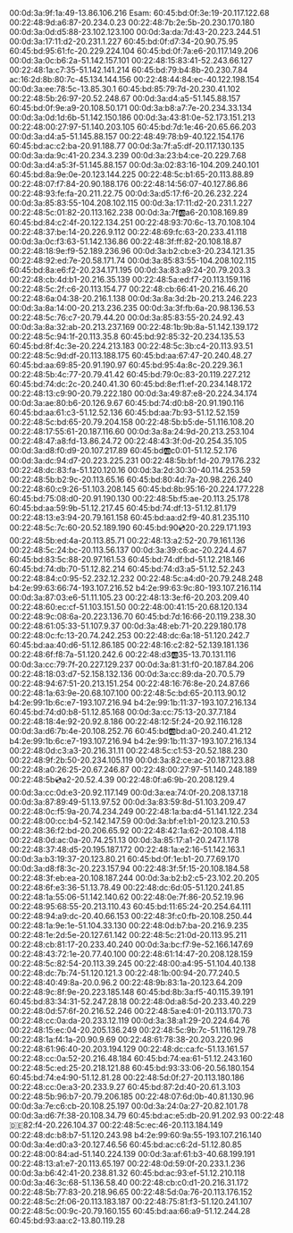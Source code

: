 00:0d:3a:9f:1a:49-13.86.106.216
Esam:
60:45:bd:0f:3e:19-20.117.122.68
00:22:48:9d:a6:87-20.234.0.23
00:22:48:7b:2e:5b-20.230.170.180
00:0d:3a:0d:d5:88-23.102.123.100
00:0d:3a:da:7d:43-20.223.244.51
00:0d:3a:17:11:d2-20.231.1.227
60:45:bd:0f:d7:34-20.90.75.95
60:45:bd:95:61:fc-20.229.224.104
60:45:bd:0f:7a:e6-20.117.149.206
00:0d:3a:0c:b6:2a-51.142.157.101
00:22:48:15:83:41-52.243.66.127
00:22:48:1a:c7:35-51.142.141.214
60:45:bd:79:b4:8b-20.230.7.84
ac:16:2d:8b:80:7c-45.134.144.156
00:22:48:44:84:ec-40.122.198.154
00:0d:3a:ee:78:5c-13.85.30.1
60:45:bd:85:79:7d-20.230.41.102
00:22:48:5b:26:97-20.52.248.67
00:0d:3a:d4:a5-51.145.88.157
60:45:bd:0f:9e:a9-20.108.50.171
00:0d:3a:b8:a7:7e-20.234.33.134
00:0d:3a:0d:1d:6b-51.142.150.186
00:0d:3a:43:81:0e-52.173.151.213
00:22:48:00:27:97-51.140.203.105
60:45:bd:7d:1e:46-20.65.66.203
00:0d:3a:d4:a5-51.145.88.157
00:22:48:49:78:b9-40.122.154.176
60:45:bd:ac:c2:ba-20.91.188.77
00:0d:3a:7f:a5:df-20.117.130.135
00:0d:3a:da:9c:41-20.234.3.239
00:0d:3a:23:b4:ce-20.229.7.68
00:0d:3a:d4:a5:3f-51.145.88.157
00:0d:3a:02:83:16-104.209.240.101
60:45:bd:8a:9e:0e-20.123.144.225
00:22:48:5c:b1:65-20.113.88.89
00:22:48:07:f7:84-20.90.188.176
00:22:48:14:56:07-40.127.86.86
00:22:48:93:fe:fa-20.211.22.75
00:0d:3a:d5:17:f6-20.26.232.224
00:0d:3a:85:83:55-104.208.102.115
00:0d:3a:17:11:d2-20.231.1.227
00:22:48:5c:01:82-20.113.162.238
00:0d:3a:7f:ab:a6-20.108.169.89
60:45:bd:84:c2:4f-20.122.134.251
00:22:48:93:70:6c-13.70.108.104
00:22:48:37:be:14-20.226.9.112
00:22:48:69:fc:63-20.233.41.118
00:0d:3a:0c:f3:63-51.142.136.86
00:22:48:3f:ff:82-20.108.18.87
00:22:48:18:9e:f9-52.189.236.96
00:0d:3a:b2:cb:e3-20.234.121.35
00:22:48:92:ed:7e-20.58.171.74
00:0d:3a:85:83:55-104.208.102.115
60:45:bd:8a:e6:f2-20.234.171.195 
00:0d:3a:83:a9:24-20.79.203.3
00:22:48:cb:4d:b1-20.216.35.139
00:22:48:5a:ed:f7-20.113.159.116
00:22:48:5c:2f:c6-20.113.154.77
00:22:48:cb:66:41-20.216.46.20
00:22:48:6a:04:38-20.216.1.138
00:0d:3a:8a:3d:2b-20.213.246.223
00:0d:3a:8a:14:00-20.213.236.235
00:0d:3a:3f:fb:6a-20.98.136.53
00:22:48:5c:76:c7-20.79.44.20
00:0d:3a:85:83:55-20.24.92.43
00:0d:3a:8a:32:ab-20.213.237.169
00:22:48:1b:9b:8a-51.142.139.172
00:22:48:5c:94:1f-20.113.35.8
60:45:bd:92:85:32-20.234.135.53
60:45:bd:8f:4c:3e-20.224.213.183
00:22:48:5c:3b:c4-20.113.93.51
00:22:48:5c:9d:df-20.113.188.175
60:45:bd:aa:67:47-20.240.48.27
60:45:bd:aa:69:85-20.91.190.97
60:45:bd:95:4a:8c-20.229.36.1
00:22:48:5b:4c:77-20.79.41.42
60:45:bd:79:0c:83-20.119.227.212
60:45:bd:74:dc:2c-20.240.41.30
60:45:bd:8e:f1:ef-20.234.148.172
00:22:48:13:c9:90-20.79.222.180
00:0d:3a:49:87:e8-20.224.34.174
00:0d:3a:ae:80:b6-20.126.9.67
60:45:bd:74:d0:b8-20.91.190.116
60:45:bd:aa:61:c3-51.12.52.136
60:45:bd:aa:7b:93-51.12.52.159
00:22:48:5c:bd:65-20.79.204.158
00:22:48:5b:b5:de-51.116.108.20
00:22:48:17:55:61-20.187.116.60
00:0d:3a:8a:24:9d-20.213.253.104
00:22:48:47:a8:fd-13.86.24.72
00:22:48:43:3f:0d-20.254.35.105
00:0d:3a:d8:f0:d9-20.107.217.89
60:45:bd:ab:c0:01-51.12.52.176
00:0d:3a:dc:94:d7-20.223.225.231
00:22:48:5b:bf:1d-20.79.176.232
00:22:48:dc:83:fa-51.120.120.16
00:0d:3a:2d:30:30-40.114.253.59
00:22:48:5b:b2:9c-20.113.65.16
60:45:bd:80:4d:7a-20.98.226.240
00:22:48:60:c9:26-51.103.208.145
60:45:bd:8b:95:16-20.224.177.228
60:45:bd:75:08:d0-20.91.190.130
00:22:48:5b:f5:ae-20.113.25.178
60:45:bd:aa:59:9b-51.12.217.45
60:45:bd:74:df:13-51.12.81.179
00:22:48:13:e3:94-20.79.161.158
60:45:bd:aa:d2:f9-40.81.235.110
00:22:48:5c:7c:60-20.52.189.190
60:45:bd:90:cd:20-20.229.171.193 
00:22:48:5b:ed:4a-20.113.85.71
00:22:48:13:a2:52-20.79.161.136
00:22:48:5c:24:bc-20.113.56.137
00:0d:3a:39:c6:ac-20.224.4.67
60:45:bd:83:5c:88-20.97.161.53
60:45:bd:74:df:bd-51.12.218.146
60:45:bd:74:db:70-51.12.82.214
60:45:bd:74:d3:a5-51.12.52.243
00:22:48:84:c0:95-52.232.12.232
00:22:48:5c:a4:d0-20.79.248.248
b4:2e:99:63:66:74-193.107.216.52
b4:2e:99:63:9c:80-193.107.216.114
00:0d:3a:87:03:e6-51.11.105.23
00:22:48:13:3e:f6-20.203.209.40
00:22:48:60:ec:cf-51.103.151.50
00:22:48:00:41:15-20.68.120.134
00:22:48:9c:08:6a-20.223.136.70
60:45:bd:7d:16:66-20.119.238.30
00:22:48:61:05:33-51.107.9.37
00:0d:3a:48:eb:71-20.229.180.178
00:22:48:0c:fc:13-20.74.242.253
00:22:48:dc:6a:18-51.120.242.7
60:45:bd:aa:40:d6-51.12.86.185
00:22:48:16:c2:82-52.139.181.136
00:22:48:6f:f8:7a-51.120.242.6
00:22:48:d3:ab:35-13.70.131.116
00:0d:3a:cc:79:7f-20.227.129.237
00:0d:3a:81:31:f0-20.187.84.206
00:22:48:18:03:d7-52.158.132.136
00:0d:3a:cc:89:da-20.70.5.79
00:22:48:94:67:51-20.213.151.254
00:22:48:16:76:8e-20.24.87.66
00:22:48:1a:63:9e-20.68.107.100
00:22:48:5c:bd:65-20.113.90.12
b4:2e:99:1b:6c:e7-193.107.216.94
b4:2e:99:1b:11:37-193.107.216.134
60:45:bd:74:d0:b8-51.12.85.168
00:0d:3a:cc:75:13-20.37.7.184
00:22:48:18:4e:92-20.92.8.186
00:22:48:12:5f:24-20.92.116.128
00:0d:3a:d6:7b:4e-20.108.252.76
60:45:bd:ab:bd:a0-20.240.41.212
b4:2e:99:1b:6c:e7-193.107.216.94 
b4:2e:99:1b:11:37-193.107.216.134
00:22:48:0d:c3:a3-20.216.31.11
00:22:48:5c:c1:53-20.52.188.230
00:22:48:9f:2b:50-20.234.105.119
00:0d:3a:82:ce:ac-20.187.123.88
00:22:48:a0:26:25-20.67.246.87
00:22:48:00:27:97-51.140.248.189
00:22:48:5b:cd:a2-20.52.4.39
00:22:48:0f:a6:9b-20.208.129.4
00:0d:3a:cc:0d:e3-20.92.117.149
00:0d:3a:ea:74:0f-20.208.137.18
00:0d:3a:87:89:49-51.13.97.52
00:0d:3a:83:59:8d-51.103.209.47
00:22:48:0c:f5:9a-20.74.234.249
00:22:48:1a:ba:d4-51.141.122.234
00:22:48:00:cc:b4-52.142.147.59
00:0d:3a:bf:e1:b1-20.123.210.53
00:22:48:36:f2:bd-20.206.65.92
00:22:48:42:1a:62-20.108.4.118
00:22:48:0d:ac:0a-20.74.251.13
00:0d:3a:85:17:a1-20.247.1.178
00:22:48:37:48:d5-20.195.187.172
00:22:48:1a:e2:16-51.142.163.1
00:0d:3a:b3:19:37-20.123.80.21
60:45:bd:0f:1e:b1-20.77.69.170
00:0d:3a:d8:f8:3c-20.223.157.94
00:22:48:3f:5f:15-20.108.184.58
00:22:48:3f:eb:ea-20.108.187.244
00:0d:3a:b2:b2:c5-23.102.20.205
00:22:48:6f:e3:36-51.13.78.49
00:22:48:dc:6d:05-51.120.241.85
00:22:48:1a:55:06-51.142.140.62
00:22:48:0e:7f:86-20.52.19.96
00:22:48:95:68:55-20.213.110.43
60:45:bd:11:65:24-20.254.64.111
00:22:48:94:a9:dc-20.40.66.153
00:22:48:3f:c0:fb-20.108.250.44
00:22:48:1a:9e:1e-51.104.33.130
00:22:48:0d:b7:ba-20.216.9.235
00:22:48:1e:2d:5e-20.127.61.142
00:22:48:5c:21:0d-20.113.95.211
00:22:48:cb:81:17-20.233.40.240
00:0d:3a:bc:f7:9e-52.166.147.69
00:22:48:43:72:1e-20.77.40.100
00:22:48:61:14:47-20.208.128.159
00:22:48:5c:82:54-20.113.39.245
00:22:48:00:a4:95-51.104.40.138
00:22:48:dc:7b:74-51.120.121.3
00:22:48:1b:00:94-20.77.240.5
00:22:48:40:49:8a-20.0.96.2
00:22:48:9b:83:1a-20.123.64.209
00:22:48:9c:8f:9e-20.223.185.148
60:45:bd:8b:3a:f5-40.115.39.191
60:45:bd:83:34:31-52.247.28.18
00:22:48:0d:a8:5d-20.233.40.229
00:22:48:0d:57:6f-20.216.52.246
00:22:48:5a:e4:01-20.113.170.73
00:22:48:cc:0a:da-20.233.12.119
00:0d:3a:38:a1:29-20.224.64.76
00:22:48:15:ec:04-20.205.136.249
00:22:48:5c:9b:7c-51.116.129.78
00:22:48:1a:f4:1a-20.90.9.69
00:22:48:61:78:38-20.203.220.96
00:22:48:61:96:40-20.203.194.129
00:22:48:dc:ca:fc-51.13.161.57
00:22:48:cc:0a:52-20.216.48.184
60:45:bd:74:ea:61-51.12.243.160
00:22:48:5c:ed:25-20.218.121.88
60:45:bd:93:33:06-20.56.180.154
60:45:bd:74:e4:90-51.12.81.28
00:22:48:5d:0f:27-20.113.180.186
00:22:48:cc:0e:a3-20.233.9.27
60:45:bd:87:2d:40-20.61.3.103
00:22:48:5b:96:b7-20.79.206.185
00:22:48:07:6d:0b-40.81.130.96
00:0d:3a:7e:c6:cb-20.108.25.197
00:0d:3a:24:0a:27-20.82.101.78
00:0d:3a:d6:7f:38-20.108.34.79
60:45:bd:ac:e5:db-20.91.202.93
00:22:48:de:82:f4-20.226.104.37
00:22:48:5c:ec:46-20.113.184.149
00:22:48:dc:b8:b7-51.120.243.98
b4:2e:99:60:9a:55-193.107.216.140
00:0d:3a:4e:d0:a3-20.127.46.56
60:45:bd:ac:c6:2d-51.12.80.85
00:22:48:00:84:ad-51.140.224.139
00:0d:3a:af:61:b3-40.68.199.191
00:22:48:13:a1:e7-20.113.65.197
00:22:48:0d:59:0f-20.233.1.236
00:0d:3a:b6:42:41-20.238.81.32
60:45:bd:ac:93:ef-51.12.210.118
00:0d:3a:46:3c:68-51.136.58.40
00:22:48:cb:c0:d1-20.216.31.172
00:22:48:5b:77:83-20.218.96.65
00:22:48:5d:0a:76-20.113.176.152
00:22:48:5c:2f:06-20.113.183.187
00:22:48:75:81:f3-51.120.241.107
00:22:48:5c:00:9c-20.79.160.155
60:45:bd:aa:66:a9-51.12.244.28
60:45:bd:93:aa:c2-13.80.119.28

